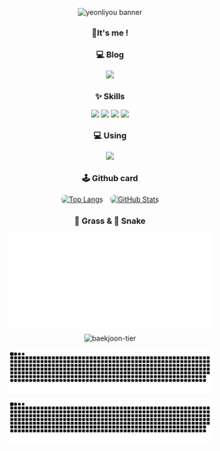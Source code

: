 <!-- 프로필 배너 -->
<p align="center">
  <img src="https://capsule-render.vercel.app/api?type=blur&height=300&color=F9C5D1&text=yeonliyou&strokeWidth=2&section=footer&reversal=true&fontAlign=50&stroke=F0F0F0&fontColor=FFFFFF&fontSize=55&textBg=false" alt="yeonliyou banner"/>
</p>

<!-- 소개 문구 -->
<h3 align="center">👋It's me !</h1>

<!-- 블로그 섹션 -->
<h3 align="center">💻 Blog</h3>
<p align="center">
  <a href="https://yeonliyou.github.io/" target="_blank">
    <img src="https://img.shields.io/badge/yeonliyou.github.io-Blog-ff69b4?style=for-the-badge&logo=githubpages&logoColor=white"/>
  </a>
</p>

<!-- Skills 섹션 -->
<h3 align="center">✨ Skills</h3>
<p align="center">
  <img src="https://img.shields.io/badge/Python-F9A8D4?style=for-the-badge&logo=python&logoColor=white"/>
  <img src="https://img.shields.io/badge/R-EC4899?style=for-the-badge&logo=r&logoColor=white"/>
  <img src="https://img.shields.io/badge/MySQL-FBCFE8?style=for-the-badge&logo=mysql&logoColor=black"/> <!-- 아이콘 강조 -->
  <img src="https://img.shields.io/badge/Neo4j-DB2777?style=for-the-badge&logo=neo4j&logoColor=white"/>
</p>

<!-- Using 섹션 -->
<h3 align="center">💻 Using</h3>
<p align="center">
  <img src="https://img.shields.io/badge/mac%20os-000000?style=for-the-badge&logo=apple&logoColor=white"/>
</p>

<h3 align="center">🕹️ Github card</h3>

<!-- 1) Top Langs + GitHub Stats -->
<div align="center" style="display:flex;justify-content:center;gap:10px;flex-wrap:wrap;margin-bottom:12px;">
  <a href="https://github.com/yeonliyou/github-readme-stats">
    <img 
      src="https://github-readme-stats.vercel.app/api/top-langs/?username=yeonliyou&layout=donut&theme=omni" 
      alt="Top Langs"
      style="height:200px;border:2px solid white;border-radius:10px;"
    />
  </a>
  <a href="https://github.com/yeonliyou/github-readme-stats">
    <img 
      src="https://github-readme-stats.vercel.app/api?username=yeonliyou&show_icons=true&theme=omni" 
      alt="GitHub Stats"
      style="height:200px;border:2px solid white;border-radius:10px;"
    />
  </a>
</div>

<h3 align="center">🌱 Grass & 🐍 Snake </h3>

<!-- 2) 잔디 + 백준 티어 -->
<div align="center" style="display:flex;justify-content:center;gap:10px;flex-wrap:wrap;margin-bottom:12px;">
  <img src="https://raw.githubusercontent.com/yeonliyou/yeonliyou/master/dist/metrics-6m.svg" alt="metrics" width="420" />
  <img src="http://mazandi.herokuapp.com/api?handle=yeonliyou&theme=warm" alt="baekjoon-tier" />
</div>

<!-- 3) 스네이크 다크 + 라이트 -->
<div align="center" style="display:flex;justify-content:center;gap:10px;flex-wrap:wrap;">
  <img src="https://raw.githubusercontent.com/yeonliyou/yeonliyou/output/github-contribution-grid-snake-dark.svg" alt="snake-dark" width="420" />
  <img src="https://raw.githubusercontent.com/yeonliyou/yeonliyou/output/github-contribution-grid-snake.svg" alt="snake" width="420" />
</div>



  
